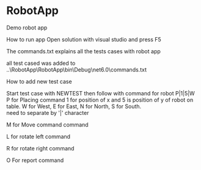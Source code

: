 # RobotApp
Demo robot app

How to run app
Open solution with visual studio and press F5


The commands.txt explains all the tests cases with robot app

all test cased was added to ..\RobotApp\RobotApp\bin\Debug\net6.0\commands.txt 

How to add new test case

Start test case with
NEWTEST 
then follow with command for robot
P|1|5|W     
P for Placing command 1 for position of x and 5 is position of y of robot on table. W for West, E for East, N for North, S for South.  
need to separate by '|' character

M 
for Move command command

L
for rotate left command

R 
for rotate right command

O 
For report command

